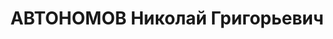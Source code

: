---
title: АВТОНОМОВ Николай Григорьевич
description: "Род. в 1901. Майор, старший преподаватель Днепропетровских курсов усовершенствования\
  \ комсостава запаса \n  Приговор: ВК ВС СССР, 27.11.1937 – ВМН. Расстрелян 27.11.1937"
---